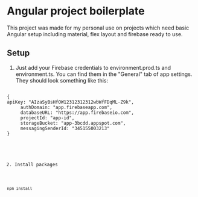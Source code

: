 # Angular project boilerplate

This project was made for my personal use on projects which need basic Angular setup including material, flex layout
and firebase ready to use.

## Setup

1. Just add your Firebase credentials to environment.prod.ts and environment.ts.
You can find them in the "General" tab of app settings. They should look something like this:

<pre><code>
{
apiKey: "AIzaSyBsHfOW12312312312wbWfFDqML-Z9k",
     authDomain: "app.firebaseapp.com",
     databaseURL: "https://app.firebaseio.com",
     projectId: "app-id",
     storageBucket: "app-3bcdd.appspot.com",
     messagingSenderId: "345155003213"
}
</pre>

2. Install packages
<pre><code>npm install</code></pre>
